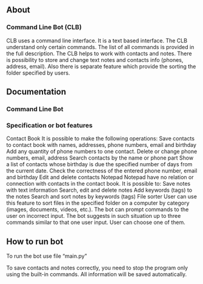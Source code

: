## About

### Command Line Bot (CLB)

CLB uses a command line interface. It is a text based interface. The CLB understand only certain commands. The list of all commands is provided in the full description. The CLB helps to work with contacts and notes. There is possibility to store and change text notes and contacts info (phones, address, email). Also there is separate feature which provide the sorting the folder specified by users.

## Documentation

### Command Line Bot

### Specification or bot features

Contact Book It is possible to make the following operations:
Save contacts to contact book with names, addresses, phone numbers, email and birthday
Add any quantity of phone numbers to one contact.
Delete or change phone numbers, email, address
Search contacts by the name or phone part
Show a list of contacts whose birthday is due the specified number of days from the current date.
Check the correctness of the entered phone number, email and birthday
Edit and delete contacts
Notepad Notepad have no relation or connection with contacts in the contact book. It is possible to:
Save notes with text information
Search, edit and delete notes
Add keywords (tags) to the notes
Search and sort notes by keywords (tags)
File sorter User can use this feature to sort files in the specified folder on a computer by category (images, documents, videos, etc.).
The bot can prompt commands to the user on incorrect input. The bot suggests in such situation up to three commands similar to that one user input. User can choose one of them.

## How to run bot
To run the bot use file “main.py”

To save contacts and notes correctly, you need to stop the program only using the built-in commands. All information will be saved automatically.